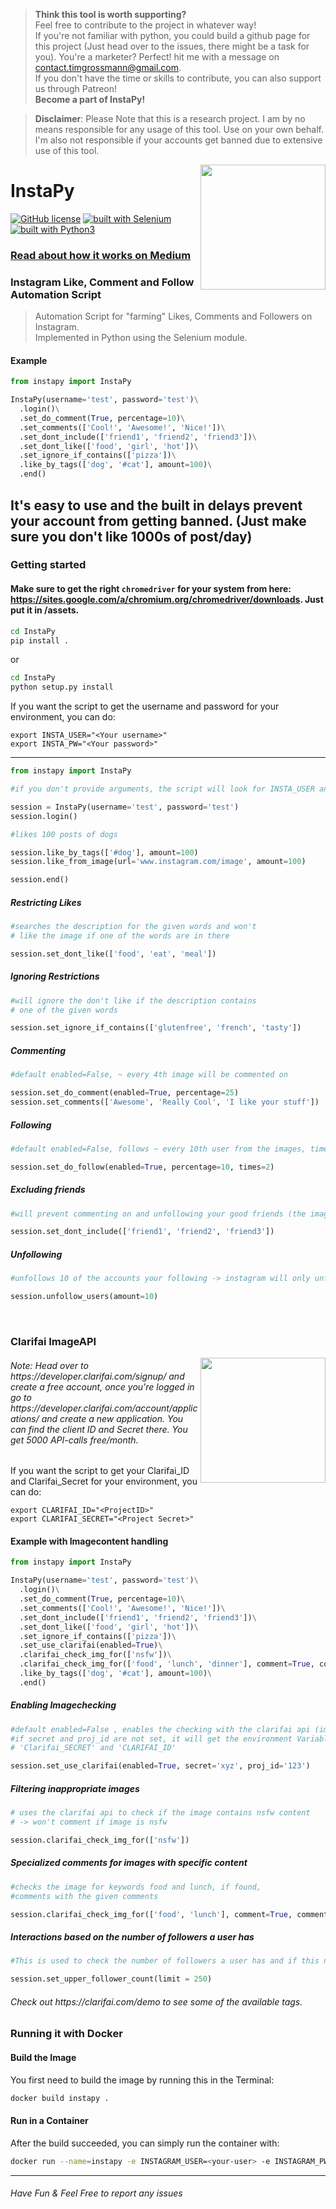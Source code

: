 > **Think this tool is worth supporting?** <br />
> Feel free to contribute to the project in whatever way! <br /> If you're not familiar with python, you could build a github page for this project (Just head over to the issues, there might be a task for you). You're a marketer? Perfect! hit me with a message on contact.timgrossmann@gmail.com. <br/> If you don't have the time or skills to contribute, you can also support us through Patreon! <br /> **Become a part of InstaPy!**

> **Disclaimer**: Please Note that this is a research project. I am by no means responsible for any usage of this tool. Use on your own behalf. I'm also not responsible if your accounts get banned due to extensive use of this tool.

<img src="https://s3-eu-central-1.amazonaws.com/centaur-wp/designweek/prod/content/uploads/2016/05/11170038/Instagram_Logo-1002x1003.jpg" width="200" align="right">

# InstaPy
[![GitHub license](https://img.shields.io/github/license/mashape/apistatus.svg)](https://github.com/timgrossmann/InstaPy/blob/master/LICENSE)
[![built with Selenium](https://img.shields.io/badge/built%20with-Selenium-red.svg)](https://github.com/SeleniumHQ/selenium)
[![built with Python3](https://img.shields.io/badge/Built%20with-Python3-green.svg)](https://www.python.org/)

### [Read about how it works on Medium](https://medium.freecodecamp.com/my-open-source-instagram-bot-got-me-2-500-real-followers-for-5-in-server-costs-e40491358340)

### Instagram Like, Comment and Follow Automation Script
>Automation Script for "farming" Likes, Comments and Followers on Instagram.<br />
Implemented in Python using the Selenium module.  

<h4>Example</h4>

```python
from instapy import InstaPy

InstaPy(username='test', password='test')\
  .login()\
  .set_do_comment(True, percentage=10)\
  .set_comments(['Cool!', 'Awesome!', 'Nice!'])\
  .set_dont_include(['friend1', 'friend2', 'friend3'])\
  .set_dont_like(['food', 'girl', 'hot'])\
  .set_ignore_if_contains(['pizza'])\
  .like_by_tags(['dog', '#cat'], amount=100)\
  .end()
```
<h2>It's easy to use and the built in delays prevent your account from getting banned. (Just make sure you don't like 1000s of post/day)</h2>
<h3>Getting started</h3>

#### Make sure to get the right ```chromedriver``` for your system from here: https://sites.google.com/a/chromium.org/chromedriver/downloads. Just put it in /assets.
```bash
cd InstaPy
pip install .
```

or

```bash
cd InstaPy
python setup.py install
```

<p>If you want the script to get the username and password for your environment, you can do:</p>

```
export INSTA_USER="<Your username>"
export INSTA_PW="<Your password>"
```
<hr />

```python
from instapy import InstaPy

#if you don't provide arguments, the script will look for INSTA_USER and INSTA_PW in the environment

session = InstaPy(username='test', password='test')
session.login()

#likes 100 posts of dogs

session.like_by_tags(['#dog'], amount=100)
session.like_from_image(url='www.instagram.com/image', amount=100)

session.end()
```

<h5>Restricting Likes</h5>

```python
#searches the description for the given words and won't
# like the image if one of the words are in there

session.set_dont_like(['food', 'eat', 'meal'])
```
<h5>Ignoring Restrictions</h5>

```python
#will ignore the don't like if the description contains
# one of the given words

session.set_ignore_if_contains(['glutenfree', 'french', 'tasty'])
```

<h5>Commenting</h5>

```python
#default enabled=False, ~ every 4th image will be commented on

session.set_do_comment(enabled=True, percentage=25)
session.set_comments(['Awesome', 'Really Cool', 'I like your stuff'])
```

<h5>Following</h5>

```python
#default enabled=False, follows ~ every 10th user from the images, times=1 (only follows a user once (if unfollowed again))

session.set_do_follow(enabled=True, percentage=10, times=2)
```

<h5>Excluding friends</h5>

```python
#will prevent commenting on and unfollowing your good friends (the images will still be liked)

session.set_dont_include(['friend1', 'friend2', 'friend3'])
```

<h5>Unfollowing</h5>

```python
#unfollows 10 of the accounts your following -> instagram will only unfollow 10 before you'll be 'blocked for 10 minutes' (if you enter a higher number than 10 it will unfollow 10, then wait 10 minutes and will continue then)

session.unfollow_users(amount=10)
```
<br />
<h3>Clarifai ImageAPI</h3>
<img src="https://d1qb2nb5cznatu.cloudfront.net/startups/i/396673-2fb6e8026b393dddddc093c23d8cd866-medium_jpg.jpg?buster=1399901540" width="200" align="right">
<h6>Note: Head over to https://developer.clarifai.com/signup/ and create a free account, once you're logged in go to https://developer.clarifai.com/account/applications/ and create a new application. You can find the client ID and Secret there. You get 5000 API-calls free/month.</h6>
<p>If you want the script to get your Clarifai_ID and Clarifai_Secret for your environment, you can do:</p>

```
export CLARIFAI_ID="<ProjectID>"
export CLARIFAI_SECRET="<Project Secret>"
```
<h4>Example with Imagecontent handling</h4>

```python
from instapy import InstaPy

InstaPy(username='test', password='test')\
  .login()\
  .set_do_comment(True, percentage=10)\
  .set_comments(['Cool!', 'Awesome!', 'Nice!'])\
  .set_dont_include(['friend1', 'friend2', 'friend3'])\
  .set_dont_like(['food', 'girl', 'hot'])\
  .set_ignore_if_contains(['pizza'])\
  .set_use_clarifai(enabled=True)\
  .clarifai_check_img_for(['nsfw'])\
  .clarifai_check_img_for(['food', 'lunch', 'dinner'], comment=True, comments=['Tasty!', 'Nice!', 'Yum!'])\
  .like_by_tags(['dog', '#cat'], amount=100)\
  .end()
```
<h5>Enabling Imagechecking</h5>

```python
#default enabled=False , enables the checking with the clarifai api (image tagging)
#if secret and proj_id are not set, it will get the environment Variables
# 'Clarifai_SECRET' and 'CLARIFAI_ID'

session.set_use_clarifai(enabled=True, secret='xyz', proj_id='123')
```
<h5>Filtering inappropriate images</h5>

```python
# uses the clarifai api to check if the image contains nsfw content
# -> won't comment if image is nsfw

session.clarifai_check_img_for(['nsfw'])
```
<h5>Specialized comments for images with specific content</h5>

```python
#checks the image for keywords food and lunch, if found,
#comments with the given comments

session.clarifai_check_img_for(['food', 'lunch'], comment=True, comments=['Tasty!', 'Yum!'])
```
<h5>Interactions based on the number of followers a user has</h5>

```python
#This is used to check the number of followers a user has and if this number exceeds the number set then no further interaction happens

session.set_upper_follower_count(limit = 250)

```
<h6>Check out https://clarifai.com/demo to see some of the available tags.</h6>

### Running it with Docker

#### Build the Image

You first need to build the image by running this in the Terminal:
```bash
docker build instapy .
```

#### Run in a Container

After the build succeeded, you can simply run the container with:
```bash
docker run --name=instapy -e INSTAGRAM_USER=<your-user> -e INSTAGRAM_PW=<your-pw> -d instapy
```

<hr />
<h6>Have Fun & Feel Free to report any issues</h6>
